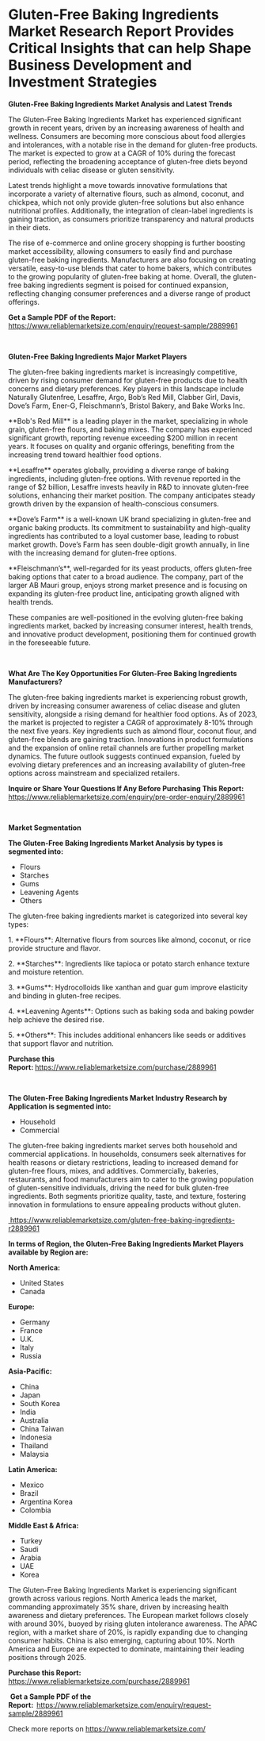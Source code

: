 <p><h1>Gluten-Free Baking Ingredients Market Research Report Provides Critical Insights that can help Shape Business Development and Investment Strategies</h1></p><p><strong>Gluten-Free Baking Ingredients Market Analysis and Latest Trends</strong></p>
<p><p>The Gluten-Free Baking Ingredients Market has experienced significant growth in recent years, driven by an increasing awareness of health and wellness. Consumers are becoming more conscious about food allergies and intolerances, with a notable rise in the demand for gluten-free products. The market is expected to grow at a CAGR of 10% during the forecast period, reflecting the broadening acceptance of gluten-free diets beyond individuals with celiac disease or gluten sensitivity.</p><p>Latest trends highlight a move towards innovative formulations that incorporate a variety of alternative flours, such as almond, coconut, and chickpea, which not only provide gluten-free solutions but also enhance nutritional profiles. Additionally, the integration of clean-label ingredients is gaining traction, as consumers prioritize transparency and natural products in their diets.</p><p>The rise of e-commerce and online grocery shopping is further boosting market accessibility, allowing consumers to easily find and purchase gluten-free baking ingredients. Manufacturers are also focusing on creating versatile, easy-to-use blends that cater to home bakers, which contributes to the growing popularity of gluten-free baking at home. Overall, the gluten-free baking ingredients segment is poised for continued expansion, reflecting changing consumer preferences and a diverse range of product offerings.</p></p>
<p><strong>Get a Sample PDF of the Report:&nbsp;</strong> <a href="https://www.reliablemarketsize.com/enquiry/request-sample/2889961?utm_campaign=3166&utm_medium=2&utm_source=Github&utm_content=ia&utm_term=14032025&utm_id=gluten-free-baking-ingredients">https://www.reliablemarketsize.com/enquiry/request-sample/2889961</a></p>
<p>&nbsp;</p>
<p><strong>Gluten-Free Baking Ingredients Major Market Players</strong></p>
<p><p>The gluten-free baking ingredients market is increasingly competitive, driven by rising consumer demand for gluten-free products due to health concerns and dietary preferences. Key players in this landscape include Naturally Glutenfree, Lesaffre, Argo, Bob’s Red Mill, Clabber Girl, Davis, Dove’s Farm, Ener-G, Fleischmann’s, Bristol Bakery, and Bake Works Inc.</p><p>**Bob's Red Mill** is a leading player in the market, specializing in whole grain, gluten-free flours, and baking mixes. The company has experienced significant growth, reporting revenue exceeding $200 million in recent years. It focuses on quality and organic offerings, benefiting from the increasing trend toward healthier food options.</p><p>**Lesaffre** operates globally, providing a diverse range of baking ingredients, including gluten-free options. With revenue reported in the range of $2 billion, Lesaffre invests heavily in R&D to innovate gluten-free solutions, enhancing their market position. The company anticipates steady growth driven by the expansion of health-conscious consumers.</p><p>**Dove’s Farm** is a well-known UK brand specializing in gluten-free and organic baking products. Its commitment to sustainability and high-quality ingredients has contributed to a loyal customer base, leading to robust market growth. Dove’s Farm has seen double-digit growth annually, in line with the increasing demand for gluten-free options.</p><p>**Fleischmann’s**, well-regarded for its yeast products, offers gluten-free baking options that cater to a broad audience. The company, part of the larger AB Mauri group, enjoys strong market presence and is focusing on expanding its gluten-free product line, anticipating growth aligned with health trends.</p><p>These companies are well-positioned in the evolving gluten-free baking ingredients market, backed by increasing consumer interest, health trends, and innovative product development, positioning them for continued growth in the foreseeable future.</p></p>
<p>&nbsp;</p>
<p><strong>What Are The Key Opportunities For Gluten-Free Baking Ingredients Manufacturers?</strong></p>
<p><p>The gluten-free baking ingredients market is experiencing robust growth, driven by increasing consumer awareness of celiac disease and gluten sensitivity, alongside a rising demand for healthier food options. As of 2023, the market is projected to register a CAGR of approximately 8-10% through the next five years. Key ingredients such as almond flour, coconut flour, and gluten-free blends are gaining traction. Innovations in product formulations and the expansion of online retail channels are further propelling market dynamics. The future outlook suggests continued expansion, fueled by evolving dietary preferences and an increasing availability of gluten-free options across mainstream and specialized retailers.</p></p>
<p><strong>Inquire or Share Your Questions If Any Before Purchasing This Report:</strong> <a href="https://www.reliablemarketsize.com/enquiry/pre-order-enquiry/2889961?utm_campaign=3166&utm_medium=2&utm_source=Github&utm_content=ia&utm_term=14032025&utm_id=gluten-free-baking-ingredients">https://www.reliablemarketsize.com/enquiry/pre-order-enquiry/2889961</a></p>
<p>&nbsp;</p>
<p><strong>Market Segmentation</strong></p>
<p><strong>The Gluten-Free Baking Ingredients Market Analysis by types is segmented into:</strong></p>
<p><ul><li>Flours</li><li>Starches</li><li>Gums</li><li>Leavening Agents</li><li>Others</li></ul></p>
<p><p>The gluten-free baking ingredients market is categorized into several key types: </p><p>1. **Flours**: Alternative flours from sources like almond, coconut, or rice provide structure and flavor.</p><p>2. **Starches**: Ingredients like tapioca or potato starch enhance texture and moisture retention.</p><p>3. **Gums**: Hydrocolloids like xanthan and guar gum improve elasticity and binding in gluten-free recipes.</p><p>4. **Leavening Agents**: Options such as baking soda and baking powder help achieve the desired rise.</p><p>5. **Others**: This includes additional enhancers like seeds or additives that support flavor and nutrition.</p></p>
<p><strong>Purchase this Report:&nbsp;</strong><a href="https://www.reliablemarketsize.com/purchase/2889961?utm_campaign=3166&utm_medium=2&utm_source=Github&utm_content=ia&utm_term=14032025&utm_id=gluten-free-baking-ingredients">https://www.reliablemarketsize.com/purchase/2889961</a></p>
<p>&nbsp;</p>
<p><strong>The Gluten-Free Baking Ingredients Market Industry Research by Application is segmented into:</strong></p>
<p><ul><li>Household</li><li>Commercial</li></ul></p>
<p><p>The gluten-free baking ingredients market serves both household and commercial applications. In households, consumers seek alternatives for health reasons or dietary restrictions, leading to increased demand for gluten-free flours, mixes, and additives. Commercially, bakeries, restaurants, and food manufacturers aim to cater to the growing population of gluten-sensitive individuals, driving the need for bulk gluten-free ingredients. Both segments prioritize quality, taste, and texture, fostering innovation in formulations to ensure appealing products without gluten.</p></p>
<p><a href="https://www.reliablemarketsize.com/gluten-free-baking-ingredients-r2889961?utm_campaign=3166&utm_medium=2&utm_source=Github&utm_content=ia&utm_term=14032025&utm_id=gluten-free-baking-ingredients">&nbsp;https://www.reliablemarketsize.com/gluten-free-baking-ingredients-r2889961</a></p>
<p><strong>In terms of Region, the Gluten-Free Baking Ingredients Market Players available by Region are:</strong></p>
<p>
    <p> <strong> North America: </strong>
        <ul>
            <li>United States</li>
            <li>Canada</li>
        </ul>
        </p> 
    <p> <strong> Europe: </strong>
        <ul>
            <li>Germany</li>
            <li>France</li>
            <li>U.K.</li>
            <li>Italy</li>
            <li>Russia</li>
        </ul>
        </p> 
    <p> <strong> Asia-Pacific: </strong>
        <ul>
            <li>China</li>
            <li>Japan</li>
            <li>South Korea</li>
            <li>India</li>
            <li>Australia</li>
            <li>China Taiwan</li>
            <li>Indonesia</li>
            <li>Thailand</li>
            <li>Malaysia</li>
        </ul>
        </p> 
    <p> <strong> Latin America: </strong>
        <ul>
            <li>Mexico</li>
            <li>Brazil</li>
            <li>Argentina Korea</li>
            <li>Colombia</li>
        </ul>
        </p> 
    <p> <strong> Middle East & Africa: </strong>
        <ul>
            <li>Turkey</li>
            <li>Saudi</li>
            <li>Arabia</li>
            <li>UAE</li>
            <li>Korea</li>
        </ul>
    </p>
    </p>
<p><p>The Gluten-Free Baking Ingredients Market is experiencing significant growth across various regions. North America leads the market, commanding approximately 35% share, driven by increasing health awareness and dietary preferences. The European market follows closely with around 30%, buoyed by rising gluten intolerance awareness. The APAC region, with a market share of 20%, is rapidly expanding due to changing consumer habits. China is also emerging, capturing about 10%. North America and Europe are expected to dominate, maintaining their leading positions through 2025.</p></p>
<p><strong>Purchase this Report: </strong><a href="https://www.reliablemarketsize.com/purchase/2889961?utm_campaign=3166&utm_medium=2&utm_source=Github&utm_content=ia&utm_term=14032025&utm_id=gluten-free-baking-ingredients">https://www.reliablemarketsize.com/purchase/2889961</a></p>
<p>&nbsp;<strong>Get a Sample PDF of the Report:&nbsp;&nbsp;</strong><a href="https://www.reliablemarketsize.com/enquiry/request-sample/2889961?utm_campaign=3166&utm_medium=2&utm_source=Github&utm_content=ia&utm_term=14032025&utm_id=gluten-free-baking-ingredients">https://www.reliablemarketsize.com/enquiry/request-sample/2889961</a></p>
<p><strong></strong></p>
<p>Check more reports on <a href="https://www.reliablemarketsize.com/?utm_campaign=3166&utm_medium=2&utm_source=Github&utm_content=ia&utm_term=14032025&utm_id=gluten-free-baking-ingredients">https://www.reliablemarketsize.com/</a></p>